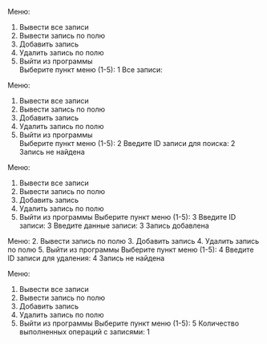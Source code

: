 Меню:
1. Вывести все записи      
2. Вывести запись по полю  
3. Добавить запись
4. Удалить запись по полю  
5. Выйти из программы      
Выберите пункт меню (1-5): 1
Все записи:

Меню:
1. Вывести все записи    
2. Вывести запись по полю
3. Добавить запись       
4. Удалить запись по полю
5. Выйти из программы    
Выберите пункт меню (1-5): 2
Введите ID записи для поиска: 2
Запись не найдена

Меню:
1. Вывести все записи
2. Вывести запись по полю
3. Добавить запись
4. Удалить запись по полю
5. Выйти из программы
Выберите пункт меню (1-5): 3
Введите ID записи: 3
Введите данные записи: 3
Запись добавлена

Меню:
2. Вывести запись по полю
3. Добавить запись
4. Удалить запись по полю
5. Выйти из программы
Выберите пункт меню (1-5): 4
Введите ID записи для удаления: 4
Запись не найдена

Меню:
1. Вывести все записи
2. Вывести запись по полю
3. Добавить запись
4. Удалить запись по полю
5. Выйти из программы
Выберите пункт меню (1-5): 5
Количество выполненных операций с записями: 1